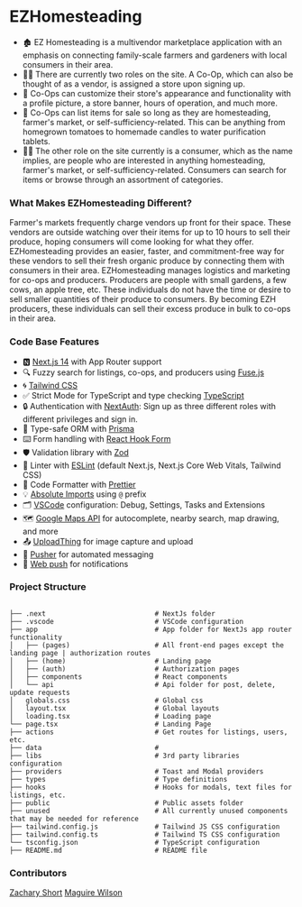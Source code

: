 # EZHomesteading

- 🏚️ EZ Homesteading is a multivendor marketplace application with an emphasis on connecting family-scale farmers and gardeners with local consumers in their area.
- 🧑‍🌾 There are currently two roles on the site. A Co-Op, which can also be thought of as a vendor, is assigned a store upon signing up.
- 👀 Co-Ops can customize their store's appearance and functionality with a profile picture, a store banner, hours of operation, and much more.
- 🍅 Co-Ops can list items for sale so long as they are homesteading, farmer's market, or self-sufficiency-related. This can be anything from homegrown tomatoes to homemade candles to water purification tablets.
- 👱‍♂️ The other role on the site currently is a consumer, which as the name implies, are people who are interested in anything homesteading, farmer's market, or self-sufficiency-related. Consumers can search for items or browse through an assortment of categories.

### What Makes EZHomesteading Different?

Farmer's markets frequently charge vendors up front for their space. These vendors are outside watching over their items for up to 10 hours to sell their produce, hoping consumers will come looking for what they offer. EZHomesteading provides an easier, faster, and commitment-free way for these vendors to sell their fresh organic produce by connecting them with consumers in their area. EZHomesteading manages logistics and marketing for co-ops and producers. Producers are people with small gardens, a few cows, an apple tree, etc. These individuals do not have the time or desire to sell smaller quantities of their produce to consumers. By becoming EZH producers, these individuals can sell their excess produce in bulk to co-ops in their area. 

### Code Base Features

- 🅽 [Next.js 14](https://nextjs.org) with App Router support
- 🔍 Fuzzy search for listings, co-ops, and producers using [Fuse.js](https://www.npmjs.com/package/fuse.js?activeTab=readme)
- 🌀 [Tailwind CSS](https://tailwindcss.com)
- ✅ Strict Mode for TypeScript and type checking [TypeScript](https://www.typescriptlang.org)
- 🔒 Authentication with [NextAuth](https://next-auth.js.org/): Sign up as three different roles with different privileges and sign in.
- 🔼 Type-safe ORM with [Prisma](https://www.prisma.io/)
- ⌨️ Form handling with [React Hook Form](https://react-hook-form.com/)
- 🛡️ Validation library with [Zod](https://zod.dev/)
- 🔧 Linter with [ESLint](https://eslint.org) (default Next.js, Next.js Core Web Vitals, Tailwind CSS)
- 💖 Code Formatter with [Prettier](https://prettier.io)
- 💡 [Absolute Imports](https://nextjs.org/docs/app/building-your-application/configuring/absolute-imports-and-module-aliases) using `@` prefix
- 🗂 [VSCode](https://code.visualstudio.com/) configuration: Debug, Settings, Tasks and Extensions
- 🗺️ [Google Maps API](https://developers.google.com/maps) for autocomplete, nearby search, map drawing, and more
- 📤 [UploadThing](https://docs.uploadthing.com/) for image capture and upload
- 💬 [Pusher](https://pusher.com/docs/) for automated messaging
- 🔔 [Web push](https://www.npmjs.com/package/web-push) for notifications 

### Project Structure

```shell

├── .next                           # NextJs folder
├── .vscode                         # VSCode configuration
├── app                             # App folder for NextJs app router functionality
│   ├── (pages)                     # All front-end pages except the landing page | authorization routes
│   ├── (home)                      # Landing page
│   ├── (auth)                      # Authorization pages
│   ├── components                  # React components
│   └── api                         # Api folder for post, delete, update requests
│   globals.css                     # Global css
│   layout.tsx                      # Global layouts
│   loading.tsx                     # Loading page
└── page.tsx                        # Landing Page
├── actions                         # Get routes for listings, users, etc.
├── data                            #
├── libs                            # 3rd party libraries configuration
├── providers                       # Toast and Modal providers
├── types                           # Type definitions
├── hooks                           # Hooks for modals, text files for listings, etc.
├── public                          # Public assets folder
├── unused                          # All currently unused components that may be needed for reference
├── tailwind.config.js              # Tailwind JS CSS configuration
├── tailwind.config.ts              # Tailwind TS CSS configuration
└── tsconfig.json                   # TypeScript configuration
├── README.md                       # README file
```

### Contributors

[Zachary Short](https://zacharyshort-56e605e3dea5.herokuapp.com/)
[Maguire Wilson](https://www.linkedin.com/in/maguire-wilson-4611012a0/)
